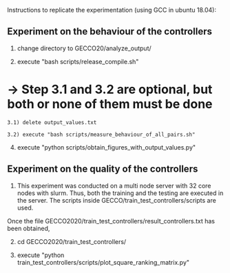 Instructions to replicate the experimentation (using GCC in ubuntu 18.04):

## Experiment on the behaviour of the controllers

1) change directory to GECCO20/analyze_output/

2) execute "bash scripts/release_compile.sh"

# -> Step 3.1 and 3.2 are optional, but both or none of them must be done

    3.1) delete output_values.txt

    3.2) execute "bash scripts/measure_behaviour_of_all_pairs.sh"

4) execute "python scripts/obtain_figures_with_output_values.py"

## Experiment on the quality of the controllers

1) This experiment was conducted on a multi node server with 32 core nodes with slurm. Thus, both the training and the testing are executed in the server. The scripts inside GECCO/train_test_controllers/scripts are used.

 Once the file GECCO2020/train_test_controllers/result_controllers.txt has been obtained, 

2) cd GECCO2020/train_test_controllers/

3) execute "python train_test_controllers/scripts/plot_square_ranking_matrix.py"

